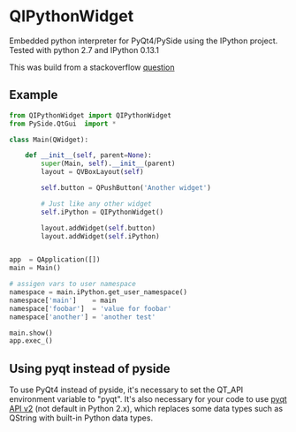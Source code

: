 QIPythonWidget
==============

Embedded python interpreter for PyQt4/PySide using the IPython project.
Tested with python 2.7 and IPython 0.13.1

This was build from a stackoverflow <a href="http://stackoverflow.com/questions/11513132/embedding-ipython-qt-console-in-a-pyqt-application">question</a>

## Example

```python
from QIPythonWidget import QIPythonWidget
from PySide.QtGui  import *

class Main(QWidget):

    def __init__(self, parent=None):
        super(Main, self).__init__(parent)
        layout = QVBoxLayout(self)

        self.button = QPushButton('Another widget')

        # Just like any other widget
        self.iPython = QIPythonWidget()

        layout.addWidget(self.button)
        layout.addWidget(self.iPython)


app  = QApplication([])
main = Main()

# assigen vars to user namespace
namespace = main.iPython.get_user_namespace()
namespace['main']    = main
namespace['foobar']  = 'value for foobar'
namespace['another'] = 'another test'

main.show()
app.exec_()
```

## Using pyqt instead of pyside
To use PyQt4 instead of pyside, it's necessary to set the QT_API environment variable to "pyqt".
It's also necessary for your code to use <a href="http://pyqt.sourceforge.net/Docs/PyQt4/incompatible_apis.html">pyqt API v2</a> (not default in Python 2.x), which replaces some data types such as QString with built-in Python data types. 
